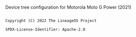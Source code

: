 Device tree configuration for Motorola Moto G Power (2021)


```

Copyright (C) 2022 The LineageOS Project

SPDX-License-Identifier: Apache-2.0

```

